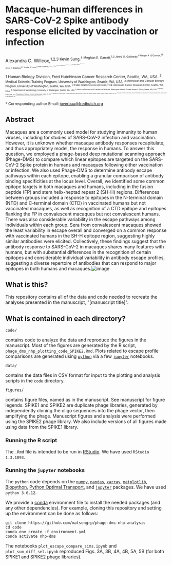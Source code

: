 # Macaque-human differences in SARS-CoV-2 Spike antibody response elicited by vaccination or infection

Alexandra C. Willcox,<sup>1,2,3 Kevin Sung,<sup>4 Meghan E. Garrett,<sup>1,3 Jared G. Galloway,<sup>4 Megan A. O’Connor,<sup>5,6 Jesse H. Erasmus,<sup>5,7 Jennifer K. Logue,<sup>8 David W. Hawman,<sup>9 Helen Y. Chu,<sup>8 Kim J. Hasenkrug,<sup>10 Deborah H. Fuller,<sup>5,6,11 Frederick A. Matsen IV,<sup>4 Julie Overbaugh<sup>1*

<sup>1 Human Biology Division, Fred Hutchinson Cancer Research Center, Seattle, WA, USA. 
<sup>2 Medical Scientist Training Program, University of Washington, Seattle, WA, USA. 
<sup>3 Molecular and Cellular Biology Program, University of Washington, Seattle, WA, USA. 
<sup>4 Public Health Sciences Division, Fred Hutchinson Cancer Research Center, Seattle, WA, USA. 
<sup>5 Department of Microbiology, University of Washington, Seattle, WA, USA. 
<sup>6 Infectious Diseases and Translational Medicine, Washington National Primate Research Center, Seattle, WA, USA. 
<sup>7 HDT Bio, Seattle, WA, USA. 
<sup>8 Department of Medicine, University of Washington, Seattle, WA, USA. 
<sup>9 Laboratory of Virology, Division of Intramural Research, National Institute of Allergy and Infectious Diseases, National Institutes of Health, Hamilton, MT, USA. 
<sup>10 Laboratory of Persistent Viral Diseases, Division of Intramural Research, National Institute of Allergy and Infectious Diseases, National Institutes of Health, Hamilton, MT, USA. 
<sup>11 Center for Innate Immunity and Immune Disease, University of Washington, Seattle, WA, USA. 

<sup>* Corresponding author
Email: joverbau@fredhutch.org

## Abstract
Macaques are a commonly used model for studying immunity to human viruses, including for studies of SARS-CoV-2 infection and vaccination. However, it is unknown whether macaque antibody responses recapitulate, and thus appropriately model, the response in humans. To answer this question, we employed a phage-based deep mutational scanning approach (Phage-DMS) to compare which linear epitopes are targeted on the SARS-CoV-2 Spike protein in humans and macaques following either vaccination or infection. We also used Phage-DMS to determine antibody escape pathways within each epitope, enabling a granular comparison of antibody binding specificities at the locus level. Overall, we identified some common epitope targets in both macaques and humans, including in the fusion peptide (FP) and stem helix-heptad repeat 2 (SH-H) regions. Differences between groups included a response to epitopes in the N-terminal domain (NTD) and C-terminal domain (CTD) in vaccinated humans but not vaccinated macaques, as well as recognition of a CTD epitope and epitopes flanking the FP in convalescent macaques but not convalescent humans. There was also considerable variability in the escape pathways among individuals within each group. Sera from convalescent macaques showed the least variability in escape overall and converged on a common response with vaccinated humans in the SH-H epitope region, suggesting highly similar antibodies were elicited. Collectively, these findings suggest that the antibody response to SARS-CoV-2 in macaques shares many features with humans, but with substantial differences in the recognition of certain epitopes and considerable individual variability in antibody escape profiles, suggesting a diverse repertoire of antibodies that can respond to major epitopes in both humans and macaques.![image](https://user-images.githubusercontent.com/69013762/144101871-3d7f87cd-0375-45fe-be35-ebb53f66ef5d.png)

## What is this?
This repository contains all of the data and code needed to recreate the analyses presented in the manuscript, "[manuscript title]".

## What is contained in each directory?

    code/
contains code to analyze the data and reproduce the figures in the manuscript. Most of the figures are generated by the R script, `phage_dms_nhp_plotting_code_SPIKE2.Rmd`. Plots related to escape profile comparisons are generated using [`python`](https://www.python.org/) via a few [`jupyter`](https://jupyter.org/) notebooks.

    data/
contains the data files in CSV format for input to the plotting and analysis scripts in the `code` directory.

    figures/
contains figure files, named as in the manuscript. See manuscript for figure legends. SPIKE1 and SPIKE2 are duplicate phage libraries, generated by independently cloning the oligo sequences into the phage vector, then amplifying the phage. Manuscript figures and analysis were performed using the SPIKE2 phage library. We also include versions of all figures made using data from the SPIKE1 library.

### Running the R script
The `.Rmd` file is intended to be run in [RStudio](https://www.rstudio.com/). We have used `RStudio 1.3.1093`.

### Running the `jupyter` notebooks
The `python` code depends on the [`numpy`](https://numpy.org/), [`pandas`](https://pandas.pydata.org/), [`xarray`](https://xarray.pydata.org/en/stable/), [`matplotlib`](https://matplotlib.org/), [Biopython](https://biopython.org/), [Python Optimal Transport](https://pythonot.github.io/), and [`jupyter`](https://jupyter.org/) packages. We have used `python 3.6.12`.

We provide a [conda](https://www.anaconda.com/) environment file to install the needed packages (and any other dependencies). For example, cloning this repository and setting up the environment can be done as follows:
	
    git clone https://github.com/matsengrp/phage-dms-nhp-analysis
    cd code
    conda env create -f environment.yml
    conda activate nhp-dms
    
The notebooks `plot_escape_compare_sims.ipynb` and `plot_sum_diff_sel.ipynb` reproduced Figs. 3A, 3B, 4A, 4B, 5A, 5B (for both SPIKE1 and SPIKE2 phage libraries).
